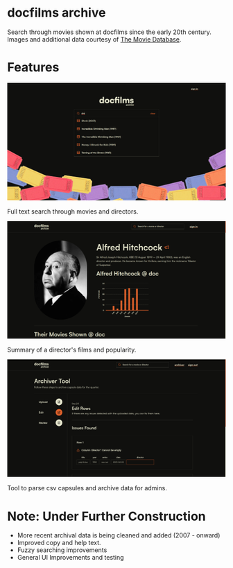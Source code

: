 # docfilms archive

Search through movies shown at docfilms since the early 20th century. Images and additional data courtesy of [The Movie Database](https://www.themoviedb.org/?language=en-US).

# Features

![search page](/public/screenshots/search.png)

Full text search through movies and directors.

![director page](/public/screenshots/directors.png)

Summary of a director's films and popularity.

![archiver page](/public/screenshots/archiver.png)

Tool to parse csv capsules and archive data for admins.

# Note: Under Further Construction

- More recent archival data is being cleaned and added (2007 - onward)
- Improved copy and help text.
- Fuzzy searching improvements
- General UI Improvements and testing
